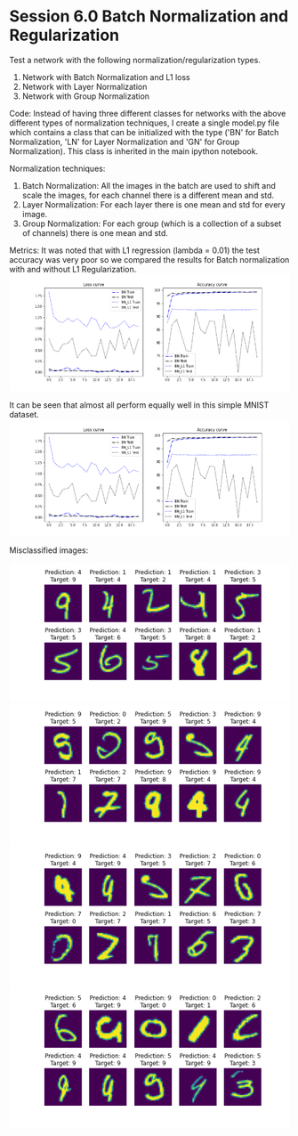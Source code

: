 # Session 6.0 Batch Normalization and Regularization

Test a network with the following normalization/regularization types.
1. Network with Batch Normalization and L1 loss
2. Network with Layer Normalization
3. Network with Group Normalization

Code: 
Instead of having three different classes for networks with the above different types of normalization techniques, I create a single model.py file which contains a class that can be initialized with the type ('BN' for Batch Normalization, 'LN' for Layer Normalization and 'GN' for Group Normalization). This class is inherited in the main ipython notebook. 

Normalization techniques: 
1. Batch Normalization: All the images in the batch are used to shift and scale the images, for each channel there is a different mean and std.  
2. Layer Normalization: For each layer there is one mean and std for every image.
3. Group Normalization: For each group (which is a collection of a subset of channels) there is one mean and std. 


Metrics: 
It was noted that with L1 regression (lambda = 0.01) the test accuracy was very poor so we compared the results for Batch normalization with and without L1 Regularization. 
![Batch Normalization with and without L1](./plots/metrics_L1.png)

It can be seen that almost all perform equally well in this simple MNIST dataset. 
![Batch Normalization, Layer Normalization & Group Normalization](./plots/metrics_L1.png)


Misclassified images: 

![Batch Normalization and L1 loss(lambda = 0.01)](./plots/BN_L1_misclassified.png)
![Batch Normalization)](./plots/BN_misclassified.png)
![Layer Normalization)](./plots/LN_misclassified.png)
![Group Normalization)](./plots/GN_misclassified.png)


